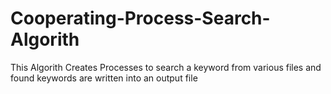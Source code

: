 # Cooperating-Process-Search-Algorith
This Algorith Creates Processes to search a keyword from various files and found keywords are written into an output file

